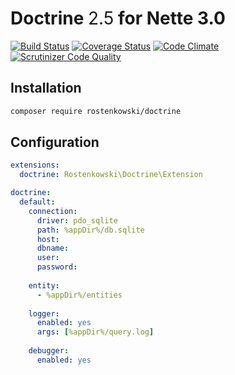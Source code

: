 # Doctrine <b style="font-weight: normal">2.5</b> for Nette 3.0

[![Build Status](https://travis-ci.org/rostenkowski/doctrine.svg?branch=master)](https://travis-ci.org/rostenkowski/doctrine)
[![Coverage Status](https://coveralls.io/repos/github/rostenkowski/doctrine/badge.svg)](https://coveralls.io/github/rostenkowski/doctrine)
[![Code Climate](https://codeclimate.com/github/rostenkowski/doctrine/badges/gpa.svg)](https://codeclimate.com/github/rostenkowski/doctrine)
[![Scrutinizer Code Quality](https://scrutinizer-ci.com/g/rostenkowski/doctrine/badges/quality-score.png?b=master)](https://scrutinizer-ci.com/g/rostenkowski/doctrine/?branch=master)


## Installation

```bash
composer require rostenkowski/doctrine
```
## Configuration

```yaml
extensions: 
  doctrine: Rostenkowski\Doctrine\Extension 

doctrine:
  default:
    connection:
      driver: pdo_sqlite 
      path: %appDir%/db.sqlite 
      host:  
      dbname: 
      user: 
      password: 
         
    entity: 
      - %appDir%/entities 
    
    logger:
      enabled: yes
      args: [%appDir%/query.log]
      
    debugger:
      enabled: yes
```
